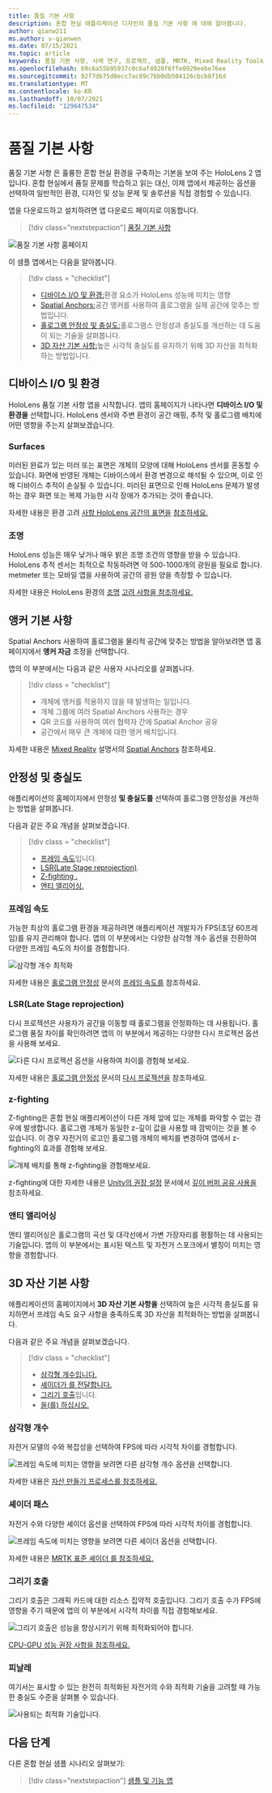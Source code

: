 ```yaml
---
title: 품질 기본 사항
description: 혼합 현실 애플리케이션 디자인의 품질 기본 사항 에 대해 알아봅니다.
author: qianw211
ms.author: v-qianwen
ms.date: 07/15/2021
ms.topic: article
keywords: 품질 기본 사항, 사례 연구, 프로젝트, 샘플, MRTK, Mixed Reality Toolkit, Unity, 샘플 앱, 예제 앱, 오픈 소스, Microsoft Store, HoloLens, 혼합 현실 헤드셋, windows mixed reality 헤드셋, 가상 현실 헤드셋
ms.openlocfilehash: 69c6a55b95937c0c6af4920f6ffe0929eebe76ee
ms.sourcegitcommit: 82f7db75d8ecc7ac89c76b0db504126cbcb8f16d
ms.translationtype: MT
ms.contentlocale: ko-KR
ms.lasthandoff: 10/07/2021
ms.locfileid: "129647534"
---
```

# <a name="quality-fundamentals"></a>품질 기본 사항

품질 기본 사항 은 훌륭한 혼합 현실 환경을 구축하는 기본을 보여 주는 HoloLens 2 앱입니다.  혼합 현실에서 품질 문제를 학습하고 읽는 대신, 이제 앱에서 제공하는 옵션을 선택하여 일반적인 환경, 디자인 및 성능 문제 및 솔루션을 직접 경험할 수 있습니다.

앱을 다운로드하고 설치하려면 앱 다운로드 페이지로 이동합니다.

> [!div class="nextstepaction"]
> [품질 기본 사항](https://www.microsoft.com/p/quality-fundamentals/9mwz852q88fw?activetab=pivot:overviewtab)

![품질 기본 사항 홈페이지](images\qf-homepage.jpg)

이 샘플 앱에서는 다음을 알아봅니다.

>[!div class = "checklist"]
> * [디바이스 I/O 및 환경:](#device-io-and-environment)환경 요소가 HoloLens 성능에 미치는 영향
> * [Spatial Anchors:](#anchor-fundamentals)공간 앵커를 사용하여 홀로그램을 실제 공간에 맞추는 방법입니다.
> * [홀로그램 안정성 및 충실도:](#stability-and-fidelity)홀로그램스 안정성과 충실도를 개선하는 데 도움이 되는 기술을 살펴봅니다.
> * [3D 자산 기본 사항:](#3d-asset-fundamentals)높은 시각적 충실도를 유지하기 위해 3D 자산을 최적화하는 방법입니다. 

## <a name="device-io-and-environment"></a>디바이스 I/O 및 환경

HoloLens 품질 기본 사항 앱을 시작합니다. 앱의 홈페이지가 나타나면 **디바이스 I/O 및 환경을** 선택합니다.  HoloLens 센서와 주변 환경이 공간 매핑, 추적 및 홀로그램 배치에 어떤 영향을 주는지 살펴보겠습니다. 

### <a name="surfaces"></a>Surfaces

미러된 완료가 있는 미러 또는 표면은 개체의 모양에 대해 HoloLens 센서를 혼동할 수 있습니다.  화면에 반영된 개체는 디바이스에서 환경 변경으로 해석될 수 있으며, 이로 인해 디바이스 추적이 손실될 수 있습니다.  미러된 표면으로 인해 HoloLens 문제가 발생하는 경우 화면 또는 복제 가능한 시각 장애가 추가되는 것이 좋습니다.

자세한 내용은 환경 고려 [사항 HoloLens 공간의 표면을](/hololens/hololens-environment-considerations#surfaces-in-a-space) [참조하세요.](/hololens/hololens-environment-considerations)

### <a name="lighting"></a>조명

HoloLens 성능은 매우 낮거나 매우 밝은 조명 조건의 영향을 받을 수 있습니다.  HoloLens 추적 센서는 최적으로 작동하려면 약 500-1000개의 광원을 필요로 합니다. metmeter 또는 모바일 앱을 사용하여 공간의 광원 양을 측정할 수 있습니다.

자세한 내용은 HoloLens 환경의 [조명](/hololens/hololens-environment-considerations?branch=pr-en-us-3071#lighting) [고려 사항을 참조하세요.](/hololens/hololens-environment-considerations)

## <a name="anchor-fundamentals"></a>앵커 기본 사항

Spatial Anchors 사용하여 홀로그램을 물리적 공간에 맞추는 방법을 알아보려면 앱 홈페이지에서 **앵커 자금** 조정을 선택합니다.

앱의 이 부분에서는 다음과 같은 사용자 시나리오를 살펴봅니다.

>[!div class = "checklist"]
> * 개체에 앵커를 적용하지 않을 때 발생하는 일입니다.
> * 개체 그룹에 여러 Spatial Anchors 사용하는 경우
> * QR 코드를 사용하여 여러 협력자 간에 Spatial Anchor 공유
> * 공간에서 매우 큰 개체에 대한 앵커 배치입니다.

자세한 내용은 [Mixed Reality](../../design/spatial-anchors.md) 설명서의 [Spatial Anchors](../../design/spatial-anchors.md) 참조하세요.

## <a name="stability-and-fidelity"></a>안정성 및 충실도

애플리케이션의 홈페이지에서 안정성 **및 충실도를** 선택하여 홀로그램 안정성을 개선하는 방법을 살펴봅니다.

다음과 같은 주요 개념을 살펴보겠습니다.

>[!div class = "checklist"]
> * [프레임 속도](#frame-rate)입니다.
> * [LSR(Late Stage reprojection)](#late-stage-reprojection-lsr).
> * [Z-fighting .](#z-fighting)
> * [앤티 앨리어싱.](#anti-aliasing)

### <a name="frame-rate"></a>프레임 속도

가능한 최상의 홀로그램 환경을 제공하려면 애플리케이션 개발자가 FPS(초당 60프레임)를 유지 관리해야 합니다.  앱의 이 부분에서는 다양한 삼각형 개수 옵션을 전환하여 다양한 프레임 속도의 차이를 경험합니다.

![삼각형 개수 최적화](images\qf-triangle-count-optimization.png)

자세한 내용은 [홀로그램 안정성](../platform-capabilities-and-apis/hologram-stability.md) 문서의 [프레임 속도를](../platform-capabilities-and-apis/hologram-stability.md#frame-rate) 참조하세요.

### <a name="late-stage-reprojection-lsr"></a>LSR(Late Stage reprojection)

다시 프로젝션은 사용자가 공간을 이동할 때 홀로그램을 안정화하는 데 사용됩니다.  홀로그램 품질 차이를 확인하려면 앱의 이 부분에서 제공하는 다양한 다시 프로젝션 옵션을 사용해 보세요.

![다른 다시 프로젝션 옵션을 사용하여 차이를 경험해 보세요.](images\qf-lsr-modes.jpg)

자세한 내용은 [홀로그램 안정성](../platform-capabilities-and-apis/hologram-stability.md) 문서의 [다시 프로젝션을](../platform-capabilities-and-apis/hologram-stability.md#reprojection) 참조하세요.

### <a name="z-fighting"></a>z-fighting

Z-fighting은 혼합 현실 애플리케이션이 다른 개체 앞에 있는 개체를 파악할 수 없는 경우에 발생합니다.  홀로그램 개체가 동일한 z-깊이 값을 사용할 때 깜박이는 것을 볼 수 있습니다.  이 경우 자전거의 로고인 홀로그램 개체의 배치를 변경하여 앱에서 z-fighting의 효과를 경험해 보세요.

![개체 배치를 통해 z-fighting을 경험해보세요.](images\qf-z-fighting.jpg)

z-fighting에 대한 자세한 내용은 [Unity의 권장 설정](./recommended-settings-for-unity.md) 문서에서 [깊이 버퍼 공유 사용을](./recommended-settings-for-unity.md#enable-depth-buffer-sharing) 참조하세요.

### <a name="anti-aliasing"></a>앤티 앨리어싱

앤티 앨리어싱은 홀로그램의 곡선 및 대각선에서 가변 가장자리를 평활하는 데 사용되는 기술입니다.  앱의 이 부분에서는 표시된 텍스트 및 자전거 스포크에서 별칭이 미치는 영향을 경험합니다.  

## <a name="3d-asset-fundamentals"></a>3D 자산 기본 사항

애플리케이션의 홈페이지에서 **3D 자산 기본 사항을** 선택하여 높은 시각적 충실도를 유지하면서 프레임 속도 요구 사항을 충족하도록 3D 자산을 최적화하는 방법을 살펴봅니다.

다음과 같은 주요 개념을 살펴보겠습니다.

>[!div class = "checklist"]
> * [삼각형 개수입니다.](#triangle-count)
> * [셰이더가 를 전달합니다.](#shader-passes)
> * [그리기 호출](#draw-calls)입니다.
> * [을(를) 하십시오.](#finale)

### <a name="triangle-count"></a>삼각형 개수

자전거 모델의 수와 복잡성을 선택하여 FPS에 따라 시각적 차이를 경험합니다.

![프레임 속도에 미치는 영향을 보려면 다른 삼각형 개수 옵션을 선택합니다.](images\qf-3d-asset-visible-triangles.jpg)

자세한 내용은 [자산 만들기 프로세스를 참조하세요.](../../design/asset-creation-process.md)

### <a name="shader-passes"></a>셰이더 패스

자전거 수와 다양한 셰이더 옵션을 선택하여 FPS에 따라 시각적 차이를 경험합니다.

![프레임 속도에 미치는 영향을 보려면 다른 셰이더 옵션을 선택합니다.](images\qf-3d-asset-shader-complexity.jpg)

자세한 내용은 [MRTK 표준 셰이더 를 참조하세요.](/windows/mixed-reality/mrtk-unity/features/rendering/mrtk-standard-shader)

### <a name="draw-calls"></a>그리기 호출

그리기 호출은 그래픽 카드에 대한 리소스 집약적 호출입니다.  그리기 호출 수가 FPS에 영향을 주기 때문에 앱의 이 부분에서 시각적 차이를 직접 경험해보세요.

![그리기 호출은 성능을 향상시키기 위해 최적화되어야 합니다.](images\qf-3d-asset-draw-calls.jpg)

[CPU-GPU 성능 권장 사항을 참조하세요.](./performance-recommendations-for-unity.md#cpu-to-gpu-performance-recommendations)

### <a name="finale"></a>피날레

여기서는 표시할 수 있는 완전히 최적화된 자전거의 수와 최적화 기술을 고려할 때 가능한 충실도 수준을 살펴볼 수 있습니다.

![사용되는 최적화 기술입니다.](images\qf-3d-asset-finale.jpg)

## <a name="next-steps"></a>다음 단계

다른 혼합 현실 샘플 시나리오 살펴보기:

   > [!div class="nextstepaction"]
   > [샘플 및 기능 앱](../features-and-samples.md)
